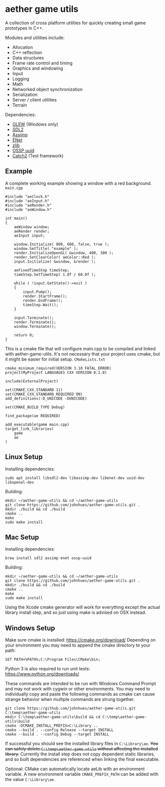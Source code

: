 # aether game utils
A collection of cross platform utilities for quickly creating small game prototypes in C++.

Modules and utilities include:
* Allocation
* C++ reflection
* Data structures
* Frame rate control and timing
* Graphics and windowing
* Input
* Logging
* Math
* Networked object synchronization
* Serialization
* Server / client utilities
* Terrain

Dependencies:
* [GLEW](http://glew.sourceforge.net/) (Windows only)
* [SDL2](https://www.libsdl.org/)
* [Assimp](https://github.com/assimp/assimp)
* [ENet](http://enet.bespin.org/)
* [zlib](https://github.com/madler/zlib)
* [OSSP uuid](http://www.ossp.org/pkg/lib/uuid/)
* [Catch2](https://github.com/catchorg/Catch2) (Test framework)

## Example
A complete working example showing a window with a red background.
`main.cpp`
```
#include "aeClock.h"
#include "aeInput.h"
#include "aeRender.h"
#include "aeWindow.h"

int main()
{
	aeWindow window;
	aeRender render;
	aeInput input;
	
	window.Initialize( 800, 600, false, true );
	window.SetTitle( "example" );
	render.InitializeOpenGL( &window, 400, 300 );
	render.SetClearColor( aeColor::Red );
	input.Initialize( &window, &render );
	
	aeFixedTimeStep timeStep;
	timeStep.SetTimeStep( 1.0f / 60.0f );

	while ( !input.GetState()->exit )
	{
		input.Pump();
		render.StartFrame();
		render.EndFrame();
		timeStep.Wait();
	}

	input.Terminate();
	render.Terminate();
	window.Terminate();

	return 0;
}
```
This is a cmake file that will configure main.cpp to be compiled and linked with aether-game-utils. It's not necessary that your project uses cmake, but it might be easier for initial setup.
`CMakeLists.txt`
```
cmake_minimum_required(VERSION 3.10 FATAL_ERROR)
project(MyProject LANGUAGES CXX VERSION 0.1.0)

include(ExternalProject)

set(CMAKE_CXX_STANDARD 11)
set(CMAKE_CXX_STANDARD_REQUIRED ON)
add_definitions(-D_UNICODE -DUNICODE)

set(CMAKE_BUILD_TYPE Debug)

find_package(ae REQUIRED)

add_executable(game main.cpp)
target_link_libraries(
	game
	ae
)
```

## Linux Setup
Installing dependencies:
```
sudo apt install libsdl2-dev libassimp-dev libenet-dev uuid-dev libopenal-dev
```
Building:
```
mkdir ~/aether-game-utils && cd ~/aether-game-utils
git clone https://github.com/johnhues/aether-game-utils.git .
mkdir ./build && cd ./build
cmake ..
make
sudo make install
```

## Mac Setup
Installing dependencies:
```
brew install sdl2 assimp enet ossp-uuid
```
Building:
```
mkdir ~/aether-game-utils && cd ~/aether-game-utils
git clone https://github.com/johnhues/aether-game-utils.git .
mkdir ./build && cd ./build
cmake ..
make
sudo make install
```
Using the Xcode cmake generator will work for everything except the actual library install step, and so just using make is advised on OSX instead.

## Windows Setup
Make sure cmake is installed: https://cmake.org/download/
Depending on your environment you may need to append the cmake directory to your path:
```
SET PATH=%PATH%;C:\Program Files\CMake\bin;
```
Python 3 is also required to run unit tests: https://www.python.org/downloads/

These commands are intended to be run with Windows Command Prompt and may not work with cygwin or other environments. You may need to individually copy and paste the following commands as cmake can cause strange behavior when multiple commands are strung together.
```
git clone https://github.com/johnhues/aether-game-utils.git C:\temp\aether-game-utils
mkdir C:\temp\aether-game-utils\build && cd C:\temp\aether-game-utils\build
cmake -DCMAKE_INSTALL_PREFIX=C:\Library ..
cmake --build . --config Release --target INSTALL
cmake --build . --config Debug --target INSTALL
```
If successful you should see the installed library files in `C:\Library\ae`. ~~You can safely delete `C:\temp\aether-game-utils` without affecting the installed library.~~ Currently the install step does not copy dependent static libraries, and so built dependencies are referenced when linking the final executable.

Optional: CMake can automatically locate aeLib with an environment variable. A new environment variable `CMAKE_PREFIX_PATH` can be added with the value `C:\Library\ae`.
